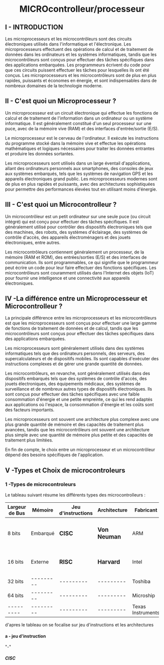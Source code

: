 <h1 align="center";">MICROcontrolleur/processeur</h1>

<h2>I - INTRODUCTION</h2>

Les microprocesseurs et les microcontrôleurs sont des circuits électroniques utilisés dans l'informatique et l'électronique. Les microprocesseurs effectuent des
opérations de calcul et de traitement de données dans les ordinateurs et les systèmes informatiques, tandis que les microcontrôleurs sont conçus pour effectuer des
tâches spécifiques dans des applications embarquées. Les programmeurs écrivent du code pour que ces circuits puissent effectuer les tâches pour lesquelles ils ont été
conçus. Les microprocesseurs et les microcontrôleurs sont de plus en plus rapides, puissants et économes en énergie, et sont indispensables dans de nombreux domaines de
la technologie moderne.

<h2>II - C'est quoi  un Microprocesseur ? </h2>

Un microprocesseur est un circuit électronique qui effectue les fonctions de calcul et de traitement de l'information dans un ordinateur ou un système informatique. Il
est généralement constitué d'un seul processeur sur une puce, avec de la mémoire vive (RAM) et des interfaces d'entrée/sortie (E/S).

Le microprocesseur est le cerveau de l'ordinateur. Il exécute les instructions du programme stocké dans la mémoire vive et effectue les opérations mathématiques et
logiques nécessaires pour traiter les données entrantes et produire les données sortantes.

Les microprocesseurs sont utilisés dans un large éventail d'applications, allant des ordinateurs personnels aux smartphones, des consoles de jeux aux systèmes embarqués,
tels que les systèmes de navigation GPS et les appareils électroniques grand public. Les microprocesseurs modernes sont de plus en plus rapides et puissants, avec des
architectures sophistiquées pour permettre des performances élevées tout en utilisant moins d'énergie.

<h2>III - C'est quoi  un Microcontrolleur ? </h2>

Un microcontrôleur est un petit ordinateur sur une seule puce (ou circuit intégré) qui est conçu pour effectuer des tâches spécifiques. Il est généralement utilisé pour
contrôler des dispositifs électroniques tels que des machines, des robots, des systèmes d'éclairage, des systèmes de contrôle d'accès, des appareils électroménagers et
des jouets électroniques, entre autres.

Les microcontrôleurs contiennent généralement un processeur, de la mémoire (RAM et ROM), des entrées/sorties (E/S) et des interfaces de communication. Ils sont
programmables, ce qui signifie que le programmeur peut écrire un code pour leur faire effectuer des fonctions spécifiques. Les microcontrôleurs sont couramment
utilisés dans l'Internet des objets (IoT) pour fournir une intelligence et une connectivité aux appareils électroniques.
                    
<h2>IV -La différence entre un Microprocesseur et Microcontrolleur ? </h2>    
                    
La principale différence entre les microprocesseurs et les microcontrôleurs est que les microprocesseurs sont conçus pour effectuer une large gamme de fonctions de
traitement de données et de calcul, tandis que les microcontrôleurs sont conçus pour effectuer des tâches spécifiques dans des applications embarquées.

Les microprocesseurs sont généralement utilisés dans des systèmes informatiques tels que des ordinateurs personnels, des serveurs, des supercalculateurs et de
dispositifs mobiles. Ils sont capables d'exécuter des instructions complexes et de gérer une grande quantité de données.

Les microcontrôleurs, en revanche, sont généralement utilisés dans des dispositifs embarqués tels que des systèmes de contrôle d'accès, des jouets électroniques, des
équipements médicaux, des systèmes de surveillance et de nombreux autres types de dispositifs électroniques. Ils sont conçus pour effectuer des tâches spécifiques avec
une faible consommation d'énergie et une petite empreinte, ce qui les rend adaptés aux applications où l'espace, la consommation d'énergie et les coûts sont des
facteurs importants.

Les microprocesseurs ont souvent une architecture plus complexe avec une plus grande quantité de mémoire et des capacités de traitement plus avancées, tandis que les
microcontrôleurs ont souvent une architecture plus simple avec une quantité de mémoire plus petite et des capacités de traitement plus limitées.

En fin de compte, le choix entre un microprocesseur et un microcontrôleur dépend des besoins spécifiques de l'application. 
                    

<h2>V -Types et Choix de microcontroleurs </h2>                     
<h3>1 -Types de microcontroleurs </h3>  

Le tableau suivant résume les différents types des microcontrolleurs :

| Largeur de Bus | Mémoire | Jeu d'instructions |Architecture | Fabricant | 
| --------- | --------- | --------- |--------- | --------- |
| 8 bits | Embarqué | <h3>CISC<h3> | <h3>Von Neuman<h3> | ARM |
| 16 bits | Externe | <h3>RISC<h3> | <h3>Harvard<h3> | Intel |
| 32 bits | --------- | --------- | --------- | Toshiba |
| 64 bits | --------- | --------- | --------- | Microship |
| --------- | --------- | --------- | --------- | Texas Instruments |
                  
d'apres le tableau on se focalise sur jeu d'instructions et les architectures 
        
<h4>a - jeu d'instruction </h4>  
      "-"<h5> CISC</h5>   
      
                        
                    
                    
                    
                    
                    
                    
                    
                    
                    
                    
                    
                    
                    
                    
                    
                    
                    
                    


